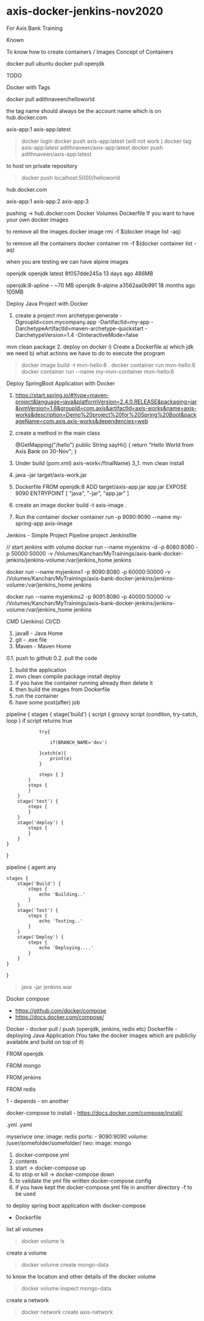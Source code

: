 # axis-docker-jenkins-nov2020
For Axis Bank Training 


Known 

To know how to create containers / Images 
Concept of Containers 


docker pull ubuntu 
docker pull openjdk 

TODO 

Docker with Tags 

docker pull adithnaveen/helloworld

the tag name should always be the account name which is on hub.docker.com 

axis-app:1 
axis-app:latest 

> docker login 
> docker push axis-app:latest (will not work )
> docker tag axis-app:latest adithnaveen/axis-app:latest
> docker push adithnaveen/axis-app:latest


to host on private repository 

> docker push localhost:5000/helloworld


hub.docker.com 


axis-app:1 
axis-app:2 
axis-app:3 



























pushing -> hub.docker.com 
Docker Volumes 
Dockerfile 
	If you want to have your own docker images 

to remove all the images 
docker image rmi -f  $(docker image list -aq)

to remove all the containers 
docker container rm -f $(docker container list -aq)


when you are testing we can have alpine images 

openjdk
openjdk             latest              8f057dde245a        13 days ago         486MB


openjdk:8-apline - ~70 MB 
openjdk             8-alpine            a3562aa0b991        18 months ago       105MB



Deploy Java Project with Docker 
1. create a project 
mvn archetype:generate -DgroupId=com.mycompany.app -DartifactId=my-app -DarchetypeArtifactId=maven-archetype-quickstart -DarchetypeVersion=1.4 -DinteractiveMode=false

mvn clean package 
2. deploy on docker 
	i) Create a Dockerfile 
		a) which jdk we need 
		b) what actions we have to do to execute the program 
		

> docker image build -t mvn-hello:6 .
> docker container run mvn-hello:6    
> docker container run  --name my-mvn-container mvn-hello:6    



Deploy SpringBoot Application with Docker 

1. https://start.spring.io/#!type=maven-project&language=java&platformVersion=2.4.0.RELEASE&packaging=jar&jvmVersion=1.8&groupId=com.axis&artifactId=axis-works&name=axis-works&description=Demo%20project%20for%20Spring%20Boot&packageName=com.axis.axis-works&dependencies=web

2. create a method in the main class 

	@GetMapping("/hello")
	public String sayHi() {
		return "Hello World from Axis Bank on 30-Nov"; 
	}

3. Under build (pom.xml)
	<finalName>axis-work</finalName)
3_1. mvn clean install 
4. java -jar target/axis-work.jar 
5. Dockerfile 
	FROM openjdk:8 
	ADD target/axis-app.jar app.jar 
	EXPOSE 9090 
	ENTRYPOINT [ "java", "-jar", "app.jar" ]
6. create an image 
	docker build -t axis-image . 
7. Run the container 
	docker container run -p 9090:9090 --name my-spring-app  axis-image


Jenkins - 
	Simple Project 
	Pipeline project 
	Jenkinsfile 


// start jenkins with volume 
docker run --name myjenkins -d  -p 8080:8080 -p 50000:50000 -v /Volumes/Kanchan/MyTrainings/axis-bank-docker-jenkins/jenkins-volume:/var/jenkins_home jenkins

docker run --name myjenkins1 -p 9090:8080 -p 60000:50000 -v  /Volumes/Kanchan/MyTrainings/axis-bank-docker-jenkins/jenkins-volume:/var/jenkins_home jenkins

docker run --name myjenkins2 -p 9091:8080 -p 40000:50000 -v  /Volumes/Kanchan/MyTrainings/axis-bank-docker-jenkins/jenkins-volume:/var/jenkins_home jenkins


CMD (Jenkins)  CI/CD 	


1. java8 - Java Home 
2. git - .exe file 
3. Maven - Maven Home 


 


0.1. push to github 
0.2. pull the code  
1. build the application 
2. mvn clean compile package install deploy 
3. if you have the container running already then delete it 
4. then build the images from Dockerfile 
5. run the container 
6. have some post(after) job





pipeline {
	stages {
		stage('build') {
			script {
				groovy script (conditon, try-catch, loop )
				if script returns true 

				try{

					if(BRANCH_NAME='dev')
			
				}catch(e){
					print(e)
				}

				steps {	}
			}
			steps {
			}
		}
		stage('test') {
			steps {
			}
		}
		stage('deploy') {
			steps {
			}
		}				
	}
}







pipeline {
    agent any

    stages {
        stage('Build') {
            steps {
                echo 'Building..'
            }
        }
        stage('Test') {
            steps {
                echo 'Testing..'
            }
        }
        stage('Deploy') {
            steps {
                echo 'Deploying....'
            }
        }
    }
}




 

> java -jar jenkins.war 


 



Docker compose 


- https://github.com/docker/compose
- https://docs.docker.com/compose/


Docker - docker pull / push (openjdk, jenkins, redis etc)
Dockerfile - deploying Java Application (You take the docker images which are publicliy available and build on top of it)

FROM openjdk 

FROM mongo 

FROM jenkins

FROM redis 

1 - depends - on another 

docker-compose
to install - https://docs.docker.com/compose/install/

.yml 
.yaml 


myserivce
  one: 
    image: redis 
	ports: 
	  - 9090:9090
	volume: 
	  /user/somefolder/somefolder/
  two: 
    image: mongo 


1. docker-compose.yml 
2. contents 
3. start -> docker-compose up 
4. to stop or kill -> docker-compose down 
5. to validate the yml file written docker-compose config 
6. if you have kept the docker-compose.yml file in another directory -f to be used 

to deploy spring boot application with docker-compose 

- Dockerfile 

list all volumes 
> docker volume ls 

create a volume  
> docker volume create mongo-data 

to know the location and other details of the docker volume 
> docker volume inspect mongo-data 

create a network 
> docker network create  axis-network  



